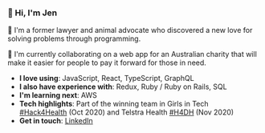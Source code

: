 ### 🌈 Hi, I'm Jen 

🐧 I'm a former lawyer and animal advocate who discovered a new love for solving problems through programming. 

👯 I'm currently collaborating on a web app for an Australian charity that will make it easier for people to pay it forward for those in need.   
- **I love using**: JavaScript, React, TypeScript, GraphQL 
- **I also have experience with**: Redux, Ruby / Ruby on Rails, SQL 
- **I'm learning next**: AWS
- **Tech highlights**: Part of the winning team in Girls in Tech [#Hack4Health](https://www.linkedin.com/feed/hashtag/?keywords=hack4health&highlightedUpdateUrns=urn%3Ali%3Aactivity%3A6727173156987121664) (Oct 2020) and Telstra Health [#H4DH](https://www.linkedin.com/feed/hashtag/?keywords=h4dh&highlightedUpdateUrns=urn%3Ali%3Aactivity%3A6738980194578767872) (Nov 2020)
- **Get in touch**: [LinkedIn](https://www.linkedin.com/in/jennifer-lam-b609a062/)
